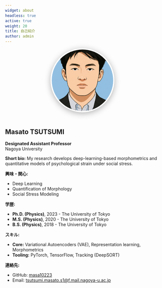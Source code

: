 ```yaml
---
widget: about
headless: true
active: true
weight: 20
title: 自己紹介
author: admin
---
```


<div id="about"></div>

<div style="text-align: center; margin-bottom: 2rem;">
  <img src="/uploads/profile.png" alt="Masato Tsutsumi" style="width: 200px; height: 200px; border-radius: 50%; object-fit: cover; margin-bottom: 1rem; border: 4px solid rgba(255, 255, 255, 0.2); box-shadow: 0 4px 20px rgba(0, 0, 0, 0.3);">
</div>

## Masato TSUTSUMI
**Designated Assistant Professor**  
Nagoya University

**Short bio:** My research develops deep-learning-based morphometrics and quantitative models of psychological strain under social stress.

**興味・関心:**
- Deep Learning
- Quantification of Morphology  
- Social Stress Modeling

**学歴:**
- **Ph.D. (Physics)**, 2023 - The University of Tokyo
- **M.S. (Physics)**, 2020 - The University of Tokyo
- **B.S. (Physics)**, 2018 - The University of Tokyo

**スキル:**
- **Core:** Variational Autoencoders (VAE), Representation learning, Morphometrics
- **Tooling:** PyTorch, TensorFlow, Tracking (DeepSORT)

**連絡先:**
- GitHub: [masa10223](https://github.com/masa10223)
- Email: tsutsumi.masato.s1@f.mail.nagoya-u.ac.jp
